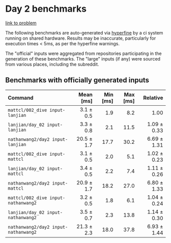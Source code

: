 # Day 2 benchmarks

[link to problem](http://adventofcode.com/2021/day/2)

The following benchmarks are auto-generated via [hyperfine](https://github.com/sharkdp/hyperfine) by a ci system running on shared hardware. Results may be inaccurate, particularly for execution times < 5ms, as per the hyperfine warnings.

The "official" inputs were aggregated from repositories participating in the generation of these benchmarks. The "large" inputs (if any) were sourced from various places, including the subreddit.

## Benchmarks with officially generated inputs
| Command | Mean [ms] | Min [ms] | Max [ms] | Relative |
|:---|---:|---:|---:|---:|
| `mattcl/002_dive input-lanjian` | 3.1 ± 0.5 | 1.9 | 8.2 | 1.00 |
| `lanjian/day_02 input-lanjian` | 3.3 ± 0.8 | 2.1 | 11.5 | 1.09 ± 0.33 |
| `nathanwang2/day2 input-lanjian` | 20.5 ± 1.7 | 17.7 | 30.2 | 6.69 ± 1.31 |
| `mattcl/002_dive input-mattcl` | 3.1 ± 0.5 | 2.0 | 5.1 | 1.02 ± 0.23 |
| `lanjian/day_02 input-mattcl` | 3.4 ± 0.5 | 2.2 | 7.4 | 1.11 ± 0.26 |
| `nathanwang2/day2 input-mattcl` | 20.9 ± 1.7 | 18.2 | 27.0 | 6.80 ± 1.33 |
| `mattcl/002_dive input-nathanwang2` | 3.2 ± 0.5 | 1.8 | 6.1 | 1.04 ± 0.24 |
| `lanjian/day_02 input-nathanwang2` | 3.5 ± 0.7 | 2.3 | 13.8 | 1.14 ± 0.30 |
| `nathanwang2/day2 input-nathanwang2` | 21.3 ± 2.3 | 18.0 | 37.8 | 6.93 ± 1.44 |
